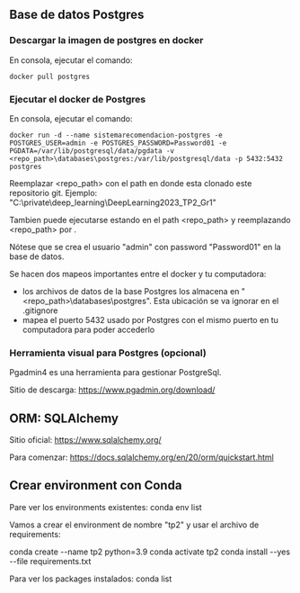 ## Base de datos Postgres

### Descargar la imagen de postgres en docker

En consola, ejecutar el comando:
```
docker pull postgres
```

### Ejecutar el docker de Postgres

En consola, ejecutar el comando:
```
docker run -d --name sistemarecomendacion-postgres -e POSTGRES_USER=admin -e POSTGRES_PASSWORD=Password01 -e PGDATA=/var/lib/postgresql/data/pgdata -v <repo_path>\databases\postgres:/var/lib/postgresql/data -p 5432:5432 postgres
```

Reemplazar <repo_path> con el path en donde esta clonado este repositorio git.
Ejemplo: "C:\private\deep_learning\DeepLearning2023_TP2_Gr1"

Tambien puede ejecutarse estando en el path <repo_path> y reemplazando <repo_path> por .

Nótese que se crea el usuario "admin" con password "Password01" en la base de datos.

Se hacen dos mapeos importantes entre el docker y tu computadora:
- los archivos de datos de la base Postgres los almacena en "<repo_path>\databases\postgres". Esta ubicación se va ignorar en el .gitignore
- mapea el puerto 5432 usado por Postgres con el mismo puerto en tu computadora para poder accederlo


### Herramienta visual para Postgres (opcional)

Pgadmin4 es una herramienta para gestionar PostgreSql.

Sitio de descarga:
https://www.pgadmin.org/download/


## ORM: SQLAlchemy

Sitio oficial:
https://www.sqlalchemy.org/

Para comenzar:
https://docs.sqlalchemy.org/en/20/orm/quickstart.html


## Crear environment con Conda

Pare ver los environments existentes:
conda env list

Vamos a crear el environment de nombre "tp2" y usar el archivo de requirements:

conda create --name tp2 python=3.9
conda activate tp2
conda install --yes --file requirements.txt

Para ver los packages instalados:
conda list

